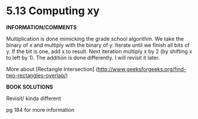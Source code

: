 <h1>5.13 Computing xy </h1>

**INFORMATION/COMMENTS**

Multiplication is done mimicking the grade school algorithm. We take the binary of x and multiply with the binary of y. Iterate until we finish all bits of y. If the bit is one, add x to result. Next iteration multiply x by 2 (by shifting x to left by 1). The addition is done differently. I will revisit it later. 

More about [Rectangle Intersection] (http://www.geeksforgeeks.org/find-two-rectangles-overlap/)

**BOOK SOLUTIONS**

Revisit/ kinda different

pg 184 for more information
